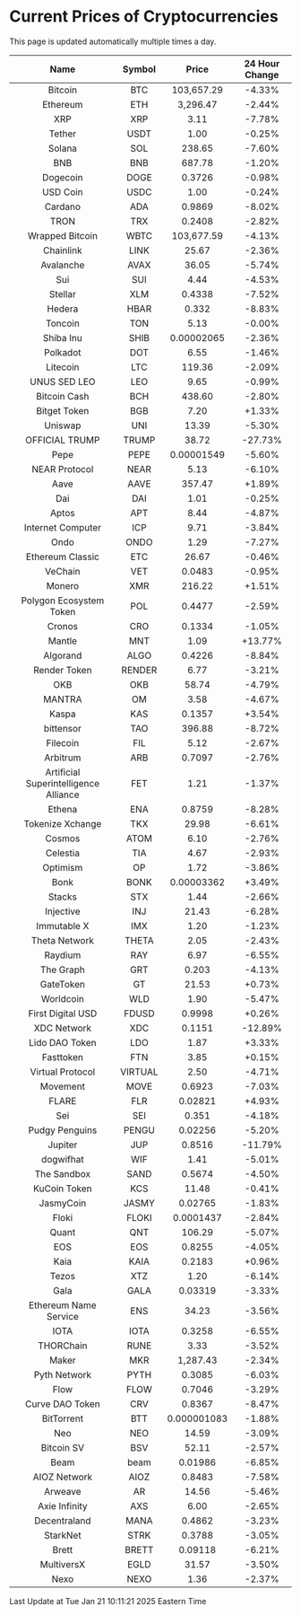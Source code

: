# Current Prices of Cryptocurrencies
This page is updated automatically multiple times a day.

| Name | Symbol | Price | 24 Hour Change |
| :---: |:---:| :---: | :---: |
| Bitcoin | BTC | 103,657.29 | -4.33% |
| Ethereum | ETH | 3,296.47 | -2.44% |
| XRP | XRP | 3.11 | -7.78% |
| Tether | USDT | 1.00 | -0.25% |
| Solana | SOL | 238.65 | -7.60% |
| BNB | BNB | 687.78 | -1.20% |
| Dogecoin | DOGE | 0.3726 | -0.98% |
| USD Coin | USDC | 1.00 | -0.24% |
| Cardano | ADA | 0.9869 | -8.02% |
| TRON | TRX | 0.2408 | -2.82% |
| Wrapped Bitcoin | WBTC | 103,677.59 | -4.13% |
| Chainlink | LINK | 25.67 | -2.36% |
| Avalanche | AVAX | 36.05 | -5.74% |
| Sui | SUI | 4.44 | -4.53% |
| Stellar | XLM | 0.4338 | -7.52% |
| Hedera | HBAR | 0.332 | -8.83% |
| Toncoin | TON | 5.13 | -0.00% |
| Shiba Inu | SHIB | 0.00002065 | -2.36% |
| Polkadot | DOT | 6.55 | -1.46% |
| Litecoin | LTC | 119.36 | -2.09% |
| UNUS SED LEO | LEO | 9.65 | -0.99% |
| Bitcoin Cash | BCH | 438.60 | -2.80% |
| Bitget Token | BGB | 7.20 | +1.33% |
| Uniswap | UNI | 13.39 | -5.30% |
| OFFICIAL TRUMP | TRUMP | 38.72 | -27.73% |
| Pepe | PEPE | 0.00001549 | -5.60% |
| NEAR Protocol | NEAR | 5.13 | -6.10% |
| Aave | AAVE | 357.47 | +1.89% |
| Dai | DAI | 1.01 | -0.25% |
| Aptos | APT | 8.44 | -4.87% |
| Internet Computer | ICP | 9.71 | -3.84% |
| Ondo | ONDO | 1.29 | -7.27% |
| Ethereum Classic | ETC | 26.67 | -0.46% |
| VeChain | VET | 0.0483 | -0.95% |
| Monero | XMR | 216.22 | +1.51% |
| Polygon Ecosystem Token | POL | 0.4477 | -2.59% |
| Cronos | CRO | 0.1334 | -1.05% |
| Mantle | MNT | 1.09 | +13.77% |
| Algorand | ALGO | 0.4226 | -8.84% |
| Render Token | RENDER | 6.77 | -3.21% |
| OKB | OKB | 58.74 | -4.79% |
| MANTRA | OM | 3.58 | -4.67% |
| Kaspa | KAS | 0.1357 | +3.54% |
| bittensor | TAO | 396.88 | -8.72% |
| Filecoin | FIL | 5.12 | -2.67% |
| Arbitrum | ARB | 0.7097 | -2.76% |
| Artificial Superintelligence Alliance | FET | 1.21 | -1.37% |
| Ethena | ENA | 0.8759 | -8.28% |
| Tokenize Xchange | TKX | 29.98 | -6.61% |
| Cosmos | ATOM | 6.10 | -2.76% |
| Celestia | TIA | 4.67 | -2.93% |
| Optimism | OP | 1.72 | -3.86% |
| Bonk | BONK | 0.00003362 | +3.49% |
| Stacks | STX | 1.44 | -2.66% |
| Injective | INJ | 21.43 | -6.28% |
| Immutable X | IMX | 1.20 | -1.23% |
| Theta Network | THETA | 2.05 | -2.43% |
| Raydium | RAY | 6.97 | -6.55% |
| The Graph | GRT | 0.203 | -4.13% |
| GateToken | GT | 21.53 | +0.73% |
| Worldcoin | WLD | 1.90 | -5.47% |
| First Digital USD | FDUSD | 0.9998 | +0.26% |
| XDC Network | XDC | 0.1151 | -12.89% |
| Lido DAO Token | LDO | 1.87 | +3.33% |
| Fasttoken | FTN | 3.85 | +0.15% |
| Virtual Protocol | VIRTUAL | 2.50 | -4.71% |
| Movement | MOVE | 0.6923 | -7.03% |
| FLARE | FLR | 0.02821 | +4.93% |
| Sei | SEI | 0.351 | -4.18% |
| Pudgy Penguins | PENGU | 0.02256 | -5.20% |
| Jupiter | JUP | 0.8516 | -11.79% |
| dogwifhat | WIF | 1.41 | -5.01% |
| The Sandbox | SAND | 0.5674 | -4.50% |
| KuCoin Token | KCS | 11.48 | -0.41% |
| JasmyCoin | JASMY | 0.02765 | -1.83% |
| Floki | FLOKI | 0.0001437 | -2.84% |
| Quant | QNT | 106.29 | -5.07% |
| EOS | EOS | 0.8255 | -4.05% |
| Kaia | KAIA | 0.2183 | +0.96% |
| Tezos | XTZ | 1.20 | -6.14% |
| Gala | GALA | 0.03319 | -3.33% |
| Ethereum Name Service | ENS | 34.23 | -3.56% |
| IOTA | IOTA | 0.3258 | -6.55% |
| THORChain | RUNE | 3.33 | -3.52% |
| Maker | MKR | 1,287.43 | -2.34% |
| Pyth Network | PYTH | 0.3085 | -6.03% |
| Flow | FLOW | 0.7046 | -3.29% |
| Curve DAO Token | CRV | 0.8367 | -8.47% |
| BitTorrent | BTT | 0.000001083 | -1.88% |
| Neo | NEO | 14.59 | -3.09% |
| Bitcoin SV | BSV | 52.11 | -2.57% |
| Beam | beam | 0.01986 | -6.85% |
| AIOZ Network | AIOZ | 0.8483 | -7.58% |
| Arweave | AR | 14.56 | -5.46% |
| Axie Infinity | AXS | 6.00 | -2.65% |
| Decentraland | MANA | 0.4862 | -3.23% |
| StarkNet | STRK | 0.3788 | -3.05% |
| Brett | BRETT | 0.09118 | -6.21% |
| MultiversX | EGLD | 31.57 | -3.50% |
| Nexo | NEXO | 1.36 | -2.37% |

Last Update at Tue Jan 21 10:11:21 2025 Eastern Time
